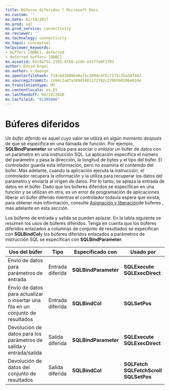 ```yaml
---
title: Búferes diferidos ? Microsoft Docs
ms.custom: ''
ms.date: 01/19/2017
ms.prod: sql
ms.prod_service: connectivity
ms.reviewer: ''
ms.technology: connectivity
ms.topic: conceptual
helpviewer_keywords:
- buffers [ODBC], deferred
- deferred buffers [ODBC]
ms.assetid: 02c9a75c-2103-4f68-a1db-e31f7e0f1f03
author: David-Engel
ms.author: v-daenge
ms.openlocfilehash: f34c6d3d886a0a75c309dc4f5c71f5c7ba3df447
ms.sourcegitcommit: ce94c2ad7a50945481172782c270b5b0206e61de
ms.translationtype: MT
ms.contentlocale: es-ES
ms.lasthandoff: 04/14/2020
ms.locfileid: "81305986"
---
```

# <a name="deferred-buffers"></a>Búferes diferidos
Un *búfer diferido* es aquel cuyo valor se utiliza en algún momento *después* de que se especifica en una llamada de función. Por ejemplo, **SQLBindParameter** se utiliza para asociar o *enlazar* un búfer de datos con un parámetro en una instrucción SQL. La aplicación especifica el número del parámetro y pasa la dirección, la longitud de bytes y el tipo del búfer. El controlador guarda esta información, pero no examina el contenido del búfer. Más adelante, cuando la aplicación ejecuta la instrucción, el controlador recupera la información y la utiliza para recuperar los datos del parámetro y enviarla al origen de datos. Por lo tanto, se aplaza la entrada de datos en el búfer. Dado que los búferes diferidos se especifican en una función y se utilizan en otra, es un error de programación de aplicaciones liberar un búfer diferido mientras el controlador todavía espera que exista; para obtener más información, consulte [Asignación y liberación](../../../odbc/reference/develop-app/allocating-and-freeing-buffers.md)de búferes , más adelante en esta sección.  
  
 Los búferes de entrada y salida se pueden aplazar. En la tabla siguiente se resumen los usos de búferes diferidos. Tenga en cuenta que los búferes diferidos enlazados a columnas de conjunto de resultados se especifican con **SQLBindCol**y los búferes diferidos enlazados a parámetros de instrucción SQL se especifican con **SQLBindParameter**.  
  
|Uso del búfer|Tipo|Especificado con|Usado por|  
|----------------|----------|--------------------|-------------|  
|Envío de datos para parámetros de entrada|Entrada diferida|**SQLBindParameter**|**SQLExecute**<br /> **SQLExecDirect**|  
|Envío de datos para actualizar o insertar una fila en un conjunto de resultados|Entrada diferida|**SQLBindCol**|**SQLSetPos**|  
|Devolución de datos para los parámetros de salida y entrada/salida|Salida diferida|**SQLBindParameter**|**SQLExecute**<br /> **SQLExecDirect**|  
|Devolución de datos del conjunto de resultados|Salida diferida|**SQLBindCol**|**SQLFetch**<br /> **SQLFetchScroll SQLSetPos**|
